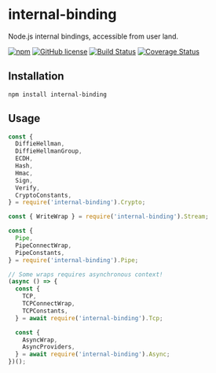 # internal-binding

Node.js internal bindings, accessible from user land.

[![npm](https://img.shields.io/npm/v/internal-binding.svg)](https://www.npmjs.com/package/internal-binding)
[![GitHub license](https://img.shields.io/badge/license-MIT-blue.svg)](LICENSE)
[![Build Status](https://travis-ci.org/AlexMasterov/internal-binding.js.svg)](https://travis-ci.org/AlexMasterov/internal-binding.js)
[![Coverage Status](https://coveralls.io/repos/github/AlexMasterov/internal-binding.js/badge.svg?branch=master)](https://coveralls.io/github/AlexMasterov/internal-binding.js?branch=master)

## Installation

```
npm install internal-binding
```

## Usage
```javascript
const {
  DiffieHellman,
  DiffieHellmanGroup,
  ECDH,
  Hash,
  Hmac,
  Sign,
  Verify,
  CryptoConstants,
} = require('internal-binding').Crypto;

const { WriteWrap } = require('internal-binding').Stream;

const {
  Pipe,
  PipeConnectWrap,
  PipeConstants,
} = require('internal-binding').Pipe;

// Some wraps requires asynchronous context!
(async () => {
  const {
    TCP,
    TCPConnectWrap,
    TCPConstants,
  } = await require('internal-binding').Tcp;

  const {
    AsyncWrap,
    AsyncProviders,
  } = await require('internal-binding').Async;
})();
